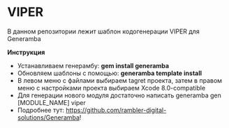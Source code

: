 VIPER
============================

В данном репозитории лежит шаблон кодогенерации VIPER для Generamba

**Инструкция**
* Устанавливаем генерамбу: **gem install generamba**
* Обновляем шаблоны с помощью: **generamba template install**
* В левом меню с файлами выбираем tagret проекта, затем в правом меню с настройками проекта выбираем Xcode 8.0-compatible
* Для генерации нового модуля достаточно написать generamba gen [MODULE_NAME] viper
* Подробнее тут: https://github.com/rambler-digital-solutions/Generamba!


